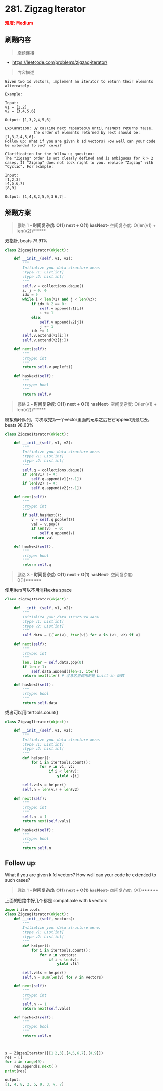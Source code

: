 # 281. Zigzag Iterator

**<font color=red>难度: Medium</font>**

## 刷题内容

> 原题连接

* https://leetcode.com/problems/zigzag-iterator/

> 内容描述

```
Given two 1d vectors, implement an iterator to return their elements alternately.

Example:

Input:
v1 = [1,2]
v2 = [3,4,5,6] 

Output: [1,3,2,4,5,6]

Explanation: By calling next repeatedly until hasNext returns false, 
             the order of elements returned by next should be: [1,3,2,4,5,6].
Follow up: What if you are given k 1d vectors? How well can your code be extended to such cases?

Clarification for the follow up question:
The "Zigzag" order is not clearly defined and is ambiguous for k > 2 cases. If "Zigzag" does not look right to you, replace "Zigzag" with "Cyclic". For example:

Input:
[1,2,3]
[4,5,6,7]
[8,9]

Output: [1,4,8,2,5,9,3,6,7].
```

## 解题方案

> 思路 1
******- 时间复杂度: O(1) next + O(1) hasNext******- 空间复杂度: O(len(v1) + len(v2))******


双指针, beats 79.91%

```python
class ZigzagIterator(object):

    def __init__(self, v1, v2):
        """
        Initialize your data structure here.
        :type v1: List[int]
        :type v2: List[int]
        """
        self.v = collections.deque()
        i, j = 0, 0
        idx = 0
        while i < len(v1) and j < len(v2):
            if idx % 2 == 0:
                self.v.append(v1[i])
                i += 1
            else:
                self.v.append(v2[j])
                j += 1
            idx += 1
        self.v.extend(v1[i:])
        self.v.extend(v2[j:])
        
    def next(self):
        """
        :rtype: int
        """
        return self.v.popleft()

    def hasNext(self):
        """
        :rtype: bool
        """
        return self.v
```

> 思路 2
******- 时间复杂度: O(1) next + O(1) hasNext******- 空间复杂度: O(len(v1) + len(v2))******


模拟循环队列，每次取完第一个vector里面的元素之后把它append到最后去，beats 98.63%

```python
class ZigzagIterator(object):

    def __init__(self, v1, v2):
        """
        Initialize your data structure here.
        :type v1: List[int]
        :type v2: List[int]
        """
        self.q = collections.deque()
        if len(v1) != 0:
            self.q.append(v1[::-1])
        if len(v2) != 0:
            self.q.append(v2[::-1])
        
    def next(self):
        """
        :rtype: int
        """
        if self.hasNext():
            v = self.q.popleft()
            val = v.pop()
            if len(v) != 0:
                self.q.append(v)
            return val

    def hasNext(self):
        """
        :rtype: bool
        """
        return self.q
```


> 思路 3
******- 时间复杂度: O(1) next + O(1) hasNext******- 空间复杂度: O(1)******

使用iters可以不用消耗extra space

```python
class ZigzagIterator(object):

    def __init__(self, v1, v2):
        """
        Initialize your data structure here.
        :type v1: List[int]
        :type v2: List[int]
        """
        self.data = [(len(v), iter(v)) for v in (v1, v2) if v]
        
    def next(self):
        """
        :rtype: int
        """
        len, iter = self.data.pop(0)
        if len > 1:
            self.data.append((len-1, iter))
        return next(iter) # 注意这里调用的是 built-in 函数

    def hasNext(self):
        """
        :rtype: bool
        """
        return self.data
```

或者可以用itertools.count()


```python
class ZigzagIterator(object):

    def __init__(self, v1, v2):
        """
        Initialize your data structure here.
        :type v1: List[int]
        :type v2: List[int]
        """
        def helper():
            for i in itertools.count():
                for v in v1, v2:
                    if i < len(v):
                        yield v[i]
                        
        self.vals = helper()
        self.n = len(v1) + len(v2)
        
    def next(self):
        """
        :rtype: int
        """
        self.n -= 1
        return next(self.vals)

    def hasNext(self):
        """
        :rtype: bool
        """
        return self.n
```


## Follow up: 
What if you are given k 1d vectors? How well can your code be extended to such cases?

> 思路 1
******- 时间复杂度: O(1) next + O(1) hasNext******- 空间复杂度: O(1)******


上面的思路中好几个都是 compatiable with k vectors

```python
import itertools
class ZigzagIterator(object):
    def __init__(self, vectors):
        """
        Initialize your data structure here.
        :type v1: List[int]
        :type v2: List[int]
        """
        def helper():
            for i in itertools.count():
                for v in vectors:
                    if i < len(v):
                        yield v[i]

        self.vals = helper()
        self.n = sum(len(v) for v in vectors)

    def next(self):
        """
        :rtype: int
        """
        self.n -= 1
        return next(self.vals)

    def hasNext(self):
        """
        :rtype: bool
        """
        return self.n



s = ZigzagIterator([[1,2,3],[4,5,6,7],[8,9]])
res = []
for i in range(9):
    res.append(s.next())
print(res)

output:
[1, 4, 8, 2, 5, 9, 3, 6, 7]
```
















































